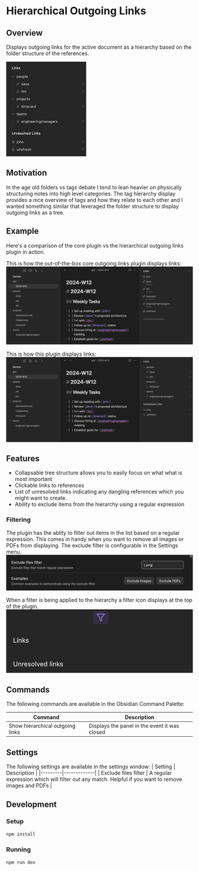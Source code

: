 # Hierarchical Outgoing Links

## Overview
Displays outgoing links for the active document as a hierarchy based on the folder structure of the references.

 ![image](docs/plugin_example.png)

## Motivation
In the age old folders vs tags debate I tend to lean heavier on physically structuring notes into high level categories. The tag hierarchy display provides a nice overview of tags and how they relate to each other and I wanted something similar that leveraged the folder structure to display outgoing links as a tree.

## Example
Here's a comparison of the core plugin vs the hierarchical outgoing links plugin in action.

This is how the out-of-the-box core outgoing links plugin displays links:
![image](docs/core.png)

This is how this plugin displays links:
 ![image](docs/plugin.png)

## Features
- Collapsable tree structure allows you to easily focus on what what is most important
- Clickable links to references
- List of unresolved links indicating any dangling references which you might want to create.
- Ability to exclude items from the hierarchy using a regular expression

### Filtering
The plugin has the ablity to filter out items in the list based on a regular expression. This comes in handy when you want to remove all images or PDFs from displaying. The exclude filter is configurable in the Settings menu.
 ![image](docs/settings.png)

 When a filter is being applied to the hierarchy a filter icon displays at the top of the plugin.
 ![image](docs/hierarchy_filtered.png)

## Commands
The following commands are available in the Obsidian Command Palette:

| Command | Description |
|---------|-------------|
| Show hierarchical outgoing links | Displays the panel in the event it was closed |

## Settings
The following settings are available in the settings window:
| Setting | Description |
|---------|-------------|
| Exclude files filter | A regular expression which will filter out any match. Helpful if you want to remove images and PDFs |

## Development

### Setup
```bash
npm install
```

### Running
```bash
npm run dev
```
